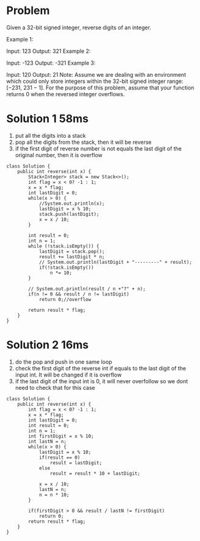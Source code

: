 # Problem

Given a 32-bit signed integer, reverse digits of an integer.

Example 1:

Input: 123
Output: 321
Example 2:

Input: -123
Output: -321
Example 3:

Input: 120
Output: 21
Note:
Assume we are dealing with an environment which could only store integers within the 32-bit signed integer range: [−231,  231 − 1]. For the purpose of this problem, assume that your function returns 0 when the reversed integer overflows.

# Solution 1 58ms
1. put all the digits into a stack
2. pop all the digits from the stack, then it will be reverse
3. if the first digit of reverse number is not equals the last digit of the original number, then it is overflow

```
class Solution {
    public int reverse(int x) {
        Stack<Integer> stack = new Stack<>();
        int flag = x < 0? -1 : 1;
        x = x * flag;
        int lastDigit = 0;
        while(x > 0) {
            //System.out.println(x);
            lastDigit = x % 10; 
            stack.push(lastDigit);
            x = x / 10;
        }
        
        int result = 0;
        int n = 1;
        while (!stack.isEmpty()) {
            lastDigit = stack.pop();
            result += lastDigit * n;
            // System.out.println(lastDigit + "---------" + result);
            if(!stack.isEmpty())
                n *= 10;
        }
        
        // System.out.println(result / n +"?" + n);
        if(n != 0 && result / n != lastDigit)
            return 0;//overflow
        
        return result * flag;
    }
}
```

# Solution 2  16ms
1. do the pop and push in one same loop
2. check the first digit of the reverse int if equals to the last digit of the input int. It will be changed if it is overflow
3. if the last digit of the input int is 0, it will never overfollow so we dont need to check that for this case
```
class Solution {
    public int reverse(int x) {
        int flag = x < 0? -1 : 1;
        x = x * flag;
        int lastDigit = 0;
        int result = 0;
        int n = 1;
        int firstDigit = x % 10;
        int lastN = n;
        while(x > 0) {
            lastDigit = x % 10; 
            if(result == 0)
                result = lastDigit;
            else 
                result = result * 10 + lastDigit;
                
            x = x / 10;
            lastN = n;
            n = n * 10;
        }
        
        if(firstDigit > 0 && result / lastN != firstDigit)
            return 0;
        return result * flag;
    }
}
```
